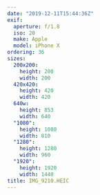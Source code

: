 ```yaml
---
date: "2019-12-11T15:44:36Z"
exif:
  aperture: f/1.8
  iso: 20
  make: Apple
  model: iPhone X
ordering: 36
sizes:
  200x200:
    height: 200
    width: 200
  420x420:
    height: 420
    width: 420
  640w:
    height: 853
    width: 640
  "1080":
    height: 1080
    width: 810
  "1280":
    height: 1280
    width: 960
  "1920":
    height: 1920
    width: 1440
title: IMG_9210.HEIC
---
```

